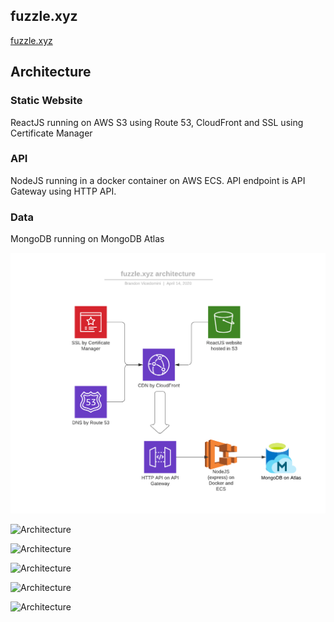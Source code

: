 ## fuzzle.xyz

[fuzzle.xyz](https://fuzzle.xyz)

## Architecture

### Static Website

ReactJS running on AWS S3 using Route 53, CloudFront and SSL using Certificate Manager

### API

NodeJS running in a docker container on AWS ECS. API endpoint is API Gateway using HTTP API.

### Data

MongoDB running on MongoDB Atlas

![Architecture](arch.png?raw=true "Architecture")

![Architecture](https://raw.githubusercontent.com/brandonvio/fuzzle-app/master/public/images/screenshot01.png)

![Architecture](https://raw.githubusercontent.com/brandonvio/fuzzle-app/master/public/images/screenshot02.png)

![Architecture](https://raw.githubusercontent.com/brandonvio/fuzzle-app/master/public/images/screenshot03.png)

![Architecture](https://raw.githubusercontent.com/brandonvio/fuzzle-app/master/public/images/screenshot04.png)

![Architecture](https://raw.githubusercontent.com/brandonvio/fuzzle-app/master/public/images/screenshot05.png)
